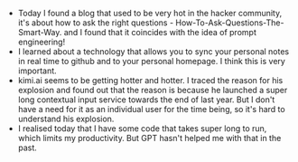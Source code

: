 - Today I found a blog that used to be very hot in the hacker community, it's about how to ask the right questions - How-To-Ask-Questions-The-Smart-Way. and I found that it coincides with the idea of prompt engineering!
- I learned about a technology that allows you to sync your personal notes in real time to github and to your personal homepage. I think this is very important.
- kimi.ai seems to be getting hotter and hotter. I traced the reason for his explosion and found out that the reason is because he launched a super long contextual input service towards the end of last year. But I don't have a need for it as an individual user for the time being, so it's hard to understand his explosion.
- I realised today that I have some code that takes super long to run, which limits my productivity. But GPT hasn't helped me with that in the past.